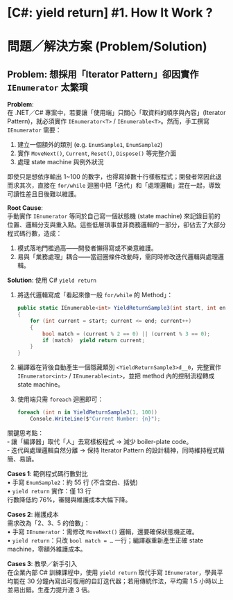 # [C#: yield return] #1. How It Work ?

# 問題／解決方案 (Problem/Solution)

## Problem: 想採用「Iterator Pattern」卻因實作 `IEnumerator` 太繁瑣

**Problem**:  
在 .NET／C# 專案中，若要讓「使用端」只關心「取資料的順序與內容」(Iterator Pattern)，就必須實作 `IEnumerator<T>` / `IEnumerable<T>`。然而，手工撰寫 `IEnumerator` 需要：

1. 建立一個額外的類別 (e.g. `EnumSample1`, `EnumSample2`)
2. 實作 `MoveNext()`, `Current`, `Reset()`, `Dispose()` 等完整介面
3. 處理 state machine 與例外狀況

即使只是想依序輸出 1~100 的數字，也得寫掉數十行樣板程式；開發者常因此退而求其次，直接在 `for/while` 迴圈中把「迭代」和「處理邏輯」混在一起，導致可讀性差且日後難以維護。

**Root Cause**:  
手動實作 `IEnumerator` 等同於自己寫一個狀態機 (state machine) 來記錄目前的位置、邏輯分支與重入點。這些低層瑣事並非商務邏輯的一部分，卻佔去了大部分程式碼行數，造成：

1. 模式落地門檻過高——開發者懶得寫或不樂意維護。
2. 易與「業務處理」耦合——當迴圈條件改動時，需同時修改迭代邏輯與處理邏輯。

**Solution**: 使用 C# `yield return`  
1. 將迭代邏輯寫成「看起來像一般 `for/while` 的 Method」：  

   ```csharp
   public static IEnumerable<int> YieldReturnSample3(int start, int end)
   {
       for (int current = start; current <= end; current++)
       {
           bool match = (current % 2 == 0) || (current % 3 == 0);
           if (match)  yield return current;
       }
   }
   ```

2. 編譯器在背後自動產生一個隱藏類別 `<YieldReturnSample3>d__0`，完整實作 `IEnumerator<int>` / `IEnumerable<int>`，並把 method 內的控制流程轉成 state machine。  
3. 使用端只需 `foreach` 迴圈即可：

   ```csharp
   foreach (int n in YieldReturnSample3(1, 100))
       Console.WriteLine($"Current Number: {n}");
   ```

關鍵思考點：  
‐ 讓「編譯器」取代「人」去寫樣板程式 → 減少 boiler-plate code。  
‐ 迭代與處理邏輯自然分離 → 保持 Iterator Pattern 的設計精神，同時維持程式精簡、易讀。

**Cases 1**: 範例程式碼行數對比  
• 手寫 `EnumSample2`：約 55 行 (不含空白、括號)  
• `yield return` 實作：僅 13 行  
行數降低約 76%，審閱與維護成本大幅下降。

**Cases 2**: 維護成本  
需求改為「2、3、5 的倍數」：  
• 手寫 `IEnumerator`：需修改 `MoveNext()` 邏輯，還要確保狀態機正確。  
• `yield return`：只改 `bool match = …` 一行；編譯器重新產生正確 state machine，零額外維護成本。

**Cases 3**: 教學／新手引入  
在企業內部 C# 訓練課程中，使用 `yield return` 取代手寫 `IEnumerator`，學員平均能在 30 分鐘內寫出可復用的自訂迭代器；若用傳統作法，平均需 1.5 小時以上並易出錯。生產力提升達 3 倍。